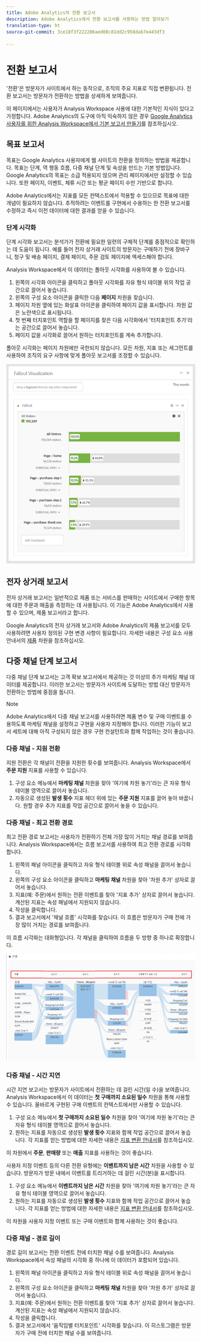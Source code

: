 ```yaml
---
title: Adobe Analytics의 전환 보고서
description: Adobe Analytics에서 전환 보고서를 사용하는 방법 알아보기
translation-type: ht
source-git-commit: 3ce18f3f222286aed08c81dd2c958dab7e443df3

---
```



# 전환 보고서

&#39;전환&#39;은 방문자가 사이트에서 하는 동작으로, 조직의 주요 지표로 직접 변환됩니다. 전환 보고서는 방문자가 전환하는 방법을 상세하게 보여줍니다.

이 페이지에서는 사용자가 Analysis Workspace 사용에 대한 기본적인 지식이 있다고 가정합니다. Adobe Analytics의 도구에 아직 익숙하지 않은 경우 [Google Analytics 사용자를 위한 Analysis Workspace에서 기본 보고서 만들기](create-report.md)를 참조하십시오.

## 목표 보고서

목표는 Google Analytics 사용자에게 웹 사이트의 전환을 정의하는 방법을 제공합니다. 목표는 단계, 역 행동 흐름, 다중 채널 단계 및 속성을 만드는 기본 방법입니다. Google Analytics의 목표는 소급 적용되지 않으며 관리 페이지에서만 설정할 수 있습니다. 또한 페이지, 이벤트, 체류 시간 또는 평균 페이지 수만 기반으로 합니다.

Adobe Analytics에서는 지표를 모든 컨텍스트에서 적용할 수 있으므로 목표에 대한 개념이 필요하지 않습니다. 추적하려는 이벤트를 구현에서 수용하는 한 전환 보고서를 수정하고 즉시 이전 데이터에 대한 결과를 얻을 수 있습니다.

### 단계 시각화

단계 시각화 보고서는 분석가가 전환에 필요한 일련의 구체적 단계를 중점적으로 확인하는 데 도움이 됩니다. 예를 들어 전자 상거래 사이트의 방문자는 구매하기 전에 장바구니, 청구 및 배송 페이지, 결제 페이지, 주문 검토 페이지에 액세스해야 합니다.

Analysis Workspace에서 이 데이터는 폴아웃 시각화를 사용하여 볼 수 있습니다.

1. 왼쪽의 시각화 아이콘을 클릭하고 폴아웃 시각화를 자유 형식 테이블 위의 작업 공간으로 끌어서 놓습니다.
2. 왼쪽의 구성 요소 아이콘을 클릭한 다음 **페이지** 차원을 찾습니다.
3. 페이지 차원 옆에 있는 화살표 아이콘을 클릭하여 페이지 값을 표시합니다. 차원 값은 노란색으로 표시됩니다.
4. 첫 번째 터치포인트 역할을 할 페이지를 찾은 다음 시각화에서 &#39;터치포인트 추가&#39;라는 공간으로 끌어서 놓습니다.
5. 페이지 값을 시각화로 끌어서 원하는 터치포인트를 계속 추가합니다.

폴아웃 시각화는 페이지 차원에만 국한되지 않습니다. 모든 차원, 지표 또는 세그먼트를 사용하여 조직의 요구 사항에 맞게 폴아웃 보고서를 조정할 수 있습니다.

![폴아웃 시각화](/help/technotes/ga-to-aa/assets/fallout.png)

## 전자 상거래 보고서

전자 상거래 보고서는 일반적으로 제품 또는 서비스를 판매하는 사이트에서 구매한 항목에 대한 주문과 매출을 측정하는 데 사용됩니다. 이 기능은 Adobe Analytics에서 사용할 수 있으며, 제품 보고서라고 합니다.

Google Analytics의 전자 상거래 보고서와 Adobe Analytics의 제품 보고서를 모두 사용하려면 사용자 정의된 구현 변경 사항이 필요합니다. 자세한 내용은 구성 요소 사용 안내서의 [제품](/help/components/c-variables/dimensionslist/reports-products.md) 차원을 참조하십시오.

## 다중 채널 단계 보고서

다중 채널 단계 보고서는 고객 확보 보고서에서 제공하는 것 이상의 추가 마케팅 채널 데이터를 제공합니다. 이러한 보고서는 방문자가 사이트에 도달하는 방법 대신 방문자가 전환하는 방법에 중점을 둡니다.

> [!NOTE]
>
> Adobe Analytics에서 다중 채널 보고서를 사용하려면 제품 변수 및 구매 이벤트를 수용하도록 마케팅 채널을 설정하고 구현을 사용자 지정해야 합니다. 이러한 기능이 보고서 세트에 대해 아직 구성되지 않은 경우 구현 컨설턴트와 함께 작업하는 것이 좋습니다.

### 다중 채널 - 지원 전환

지원 전환은 각 채널이 전환을 지원한 횟수를 보여줍니다. Analysis Workspace에서 **주문 지원** 지표를 사용할 수 있습니다.

1. 구성 요소 메뉴에서 **마케팅 채널** 차원을 찾아 &#39;여기에 차원 놓기&#39;라는 큰 자유 형식 테이블 영역으로 끌어서 놓습니다.
2. 자동으로 생성된 **발생 횟수** 지표 헤더 위에 있는 **주문 지원** 지표를 끌어 놓아 바꿉니다. 원할 경우 추가 지표를 작업 공간으로 끌어서 놓을 수 있습니다.

### 다중 채널 - 최고 전환 경로

최고 전환 경로 보고서는 사용자가 전환하기 전체 가장 많이 거치는 채널 경로를 보여줍니다. Analysis Workspace에서는 흐름 보고서를 사용하여 최고 전환 경로를 시각화합니다.

1. 왼쪽의 패널 아이콘을 클릭하고 자유 형식 테이블 위로 속성 패널을 끌어서 놓습니다.
2. 왼쪽의 구성 요소 아이콘을 클릭하고 **마케팅 채널** 차원을 찾아 &#39;차원 추가&#39; 상자로 끌어서 놓습니다.
3. 지표(예: 주문)에서 원하는 전환 이벤트를 찾아 &#39;지표 추가&#39; 상자로 끌어서 놓습니다. 계산된 지표는 속성 패널에서 지원되지 않습니다.
4. 작성을 클릭합니다.
5. 결과 보고서에서 &#39;채널 흐름&#39; 시각화를 찾습니다. 이 흐름은 방문자가 구매 전에 가장 많이 거치는 경로를 보여줍니다.

이 흐름 시각화는 대화형입니다. 각 채널을 클릭하여 흐름을 두 방향 중 하나로 확장합니다.

![플로우 시각화](/help/technotes/ga-to-aa/assets/flow.png)

### 다중 채널 - 시간 지연

시간 지연 보고서는 방문자가 사이트에서 전환하는 데 걸린 시간(일 수)을 보여줍니다. Analysis Workspace에서 이 데이터는 **첫 구매까지 소요된 일수** 차원을 통해 사용할 수 있습니다. 올바르게 구현된 구매 이벤트의 컨텍스트에서만 사용할 수 있습니다.

1. 구성 요소 메뉴에서 **첫 구매까지 소요된 일수** 차원을 찾아 &#39;여기에 차원 놓기&#39;라는 큰 자유 형식 테이블 영역으로 끌어서 놓습니다.
2. 원하는 지표를 자동으로 생성된 **발생 횟수** 지표와 함께 작업 공간으로 끌어서 놓습니다. 각 지표를 얻는 방법에 대한 자세한 내용은 [지표 변환 안내서](common-metrics.md)를 참조하십시오.

이 차원에서 **주문**, **판매량** 또는 **매출** 지표를 사용하는 것이 좋습니다.

사용자 지정 이벤트 등의 다른 전환 유형에는 **이벤트까지 남은 시간** 차원을 사용할 수 있습니다. 방문자가 방문 내에서 이벤트를 트리거하는 데 걸린 시간(분)을 표시합니다.

1. 구성 요소 메뉴에서 **이벤트까지 남은 시간** 차원을 찾아 &#39;여기에 차원 놓기&#39;라는 큰 자유 형식 테이블 영역으로 끌어서 놓습니다.
2. 원하는 지표를 자동으로 생성된 **발생 횟수** 지표와 함께 작업 공간으로 끌어서 놓습니다. 각 지표를 얻는 방법에 대한 자세한 내용은 [지표 변환 안내서](common-metrics.md)를 참조하십시오.

이 차원을 사용자 지정 이벤트 또는 구매 이벤트와 함께 사용하는 것이 좋습니다.

### 다중 채널 - 경로 길이

경로 길이 보고서는 전환 이벤트 전에 터치한 채널 수를 보여줍니다. Analysis Workspace에서 속성 패널의 시각화 중 하나에 이 데이터가 포함되어 있습니다.

1. 왼쪽의 패널 아이콘을 클릭하고 자유 형식 테이블 위로 속성 패널을 끌어서 놓습니다.
2. 왼쪽의 구성 요소 아이콘을 클릭하고 **마케팅 채널** 차원을 찾아 &#39;차원 추가&#39; 상자로 끌어서 놓습니다.
3. 지표(예: 주문)에서 원하는 전환 이벤트를 찾아 &#39;지표 추가&#39; 상자로 끌어서 놓습니다. 계산된 지표는 속성 패널에서 지원되지 않습니다.
4. 작성을 클릭합니다.
5. 결과 보고서에서 &#39;움직임별 터치포인트&#39; 시각화를 찾습니다. 이 히스토그램은 방문자가 구매 전에 터치한 채널 수를 보여줍니다.
